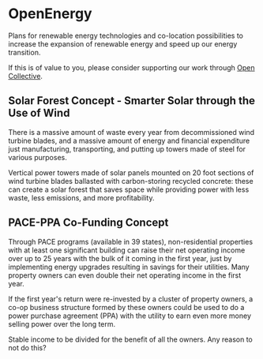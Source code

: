 # OpenEnergy
Plans for renewable energy technologies and co-location possibilities to increase the expansion of renewable energy and speed up our energy transition.

If this is of value to you, please consider supporting our work through [Open Collective](https://opencollective.com/terranexum/projects/openenergy). 

## Solar Forest Concept - Smarter Solar through the Use of Wind

There is a massive amount of waste every year from decommissioned wind turbine blades, and a massive amount of energy and financial expenditure just manufacturing, transporting, and putting up towers made of steel for various purposes.

Vertical power towers made of solar panels mounted on 20 foot sections of wind turbine blades ballasted with carbon-storing recycled concrete: these can create a solar forest that saves space while providing power with less waste, less emissions, and more profitability.

## PACE-PPA Co-Funding Concept

Through PACE programs (available in 39 states), non-residential properties with at least one significant building can raise their net operating income over up to 25 years with the bulk of it coming in the first year, just by implementing energy upgrades resulting in savings for their utilities. Many property owners can even double their net operating income in the first year. 

If the first year's return were re-invested by a cluster of property owners, a co-op business structure formed by these owners could be used to do a power purchase agreement (PPA) with the utility to earn even more money selling power over the long term. 

Stable income to be divided for the benefit of all the owners. Any reason to not do this?
